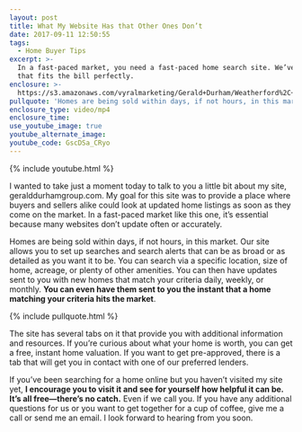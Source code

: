 ```yaml
---
layout: post
title: What My Website Has that Other Ones Don’t
date: 2017-09-11 12:50:55
tags:
  - Home Buyer Tips
excerpt: >-
  In a fast-paced market, you need a fast-paced home search site. We’ve got one
  that fits the bill perfectly.
enclosure: >-
  https://s3.amazonaws.com/vyralmarketing/Gerald+Durham/Weatherford%2C+TX+Real+Estate+Website.mp4
pullquote: 'Homes are being sold within days, if not hours, in this market.'
enclosure_type: video/mp4
enclosure_time:
use_youtube_image: true
youtube_alternate_image:
youtube_code: GscDSa_CRyo
---
```



{% include youtube.html %}

I wanted to take just a moment today to talk to you a little bit about my site, geralddurhamgroup.com. My goal for this site was to provide a place where buyers and sellers alike could look at updated home listings as soon as they come on the market. In a fast-paced market like this one, it’s essential because many websites don’t update often or accurately.

Homes are being sold within days, if not hours, in this market. Our site allows you to set up searches and search alerts that can be as broad or as detailed as you want it to be. You can search via a specific location, size of home, acreage, or plenty of other amenities. You can then have updates sent to you with new homes that match your criteria daily, weekly, or monthly. **You can even have them sent to you the instant that a home matching your criteria hits the market**.

{% include pullquote.html %}

The site has several tabs on it that provide you with additional information and resources. If you’re curious about what your home is worth, you can get a free, instant home valuation. If you want to get pre-approved, there is a tab that will get you in contact with one of our preferred lenders.

If you’ve been searching for a home online but you haven’t visited my site yet, **I encourage you to visit it and see for yourself how helpful it can be. It’s all free—there’s no catch.** Even if we call you. If you have any additional questions for us or you want to get together for a cup of coffee, give me a call or send me an email. I look forward to hearing from you soon.